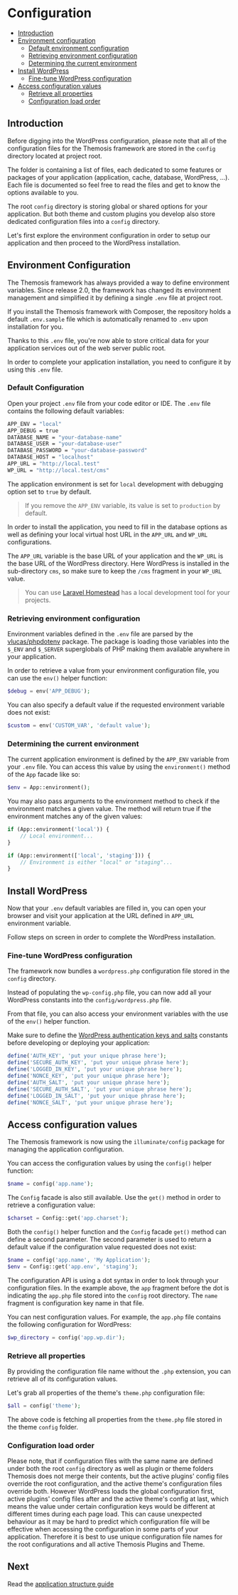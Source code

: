 Configuration
=============

- [Introduction](#introduction)
- [Environment configuration](#environment-configuration)
    - [Default environment configuration](#default-configuration)
    - [Retrieving environment configuration](#retrieving-environment-configuration)
    - [Determining the current environment](#determining-the-current-environment)
- [Install WordPress](#install-wordpress)
    - [Fine-tune WordPress configuration](#fine-tune-wordpress-configuration)
- [Access configuration values](#access-configuration-values)
    - [Retrieve all properties](#retrieve-all-properties)
    - [Configuration load order](#configuration-load-order)

Introduction
------------

Before digging into the WordPress configuration, please note that all of the configuration files for the Themosis framework are stored in the `config` directory located at project root.

The folder is containing a list of files, each dedicated to some features or packages of your application (application, cache, database, WordPress, ...). Each file is documented so feel free to read the files and get to know the options available to you.

The root `config` directory is storing global or shared options for your application. But both theme and custom plugins you develop also store dedicated configuration files into a `config` directory.

Let's first explore the environment configuration in order to setup our application and then proceed to the WordPress installation.

Environment Configuration
-------------------------

The Themosis framework has always provided a way to define environment variables. Since release 2.0, the framework has changed its environment management and simplified it by defining a single `.env` file at project root.

If you install the Themosis framework with Composer, the repository holds a default `.env.sample` file which is automatically renamed to `.env` upon installation for you.

Thanks to this `.env` file, you're now able to store critical data for your application services out of the web server public root.

In order to complete your application installation, you need to configure it by using this `.env` file.

### Default Configuration

Open your project `.env` file from your code editor or IDE. The `.env` file contains the following default variables:

```bash
APP_ENV = "local"
APP_DEBUG = true
DATABASE_NAME = "your-database-name"
DATABASE_USER = "your-database-user"
DATABASE_PASSWORD = "your-database-password"
DATABASE_HOST = "localhost"
APP_URL = "http://local.test"
WP_URL = "http://local.test/cms"
```

The application environment is set for `local` development with debugging option set to `true` by default.

> If you remove the `APP_ENV` variable, its value is set to `production` by default.

In order to install the application, you need to fill in the database options as well as defining your local virtual host URL in the `APP_URL` and `WP_URL` configurations.

The `APP_URL` variable is the base URL of your application and the `WP_URL` is the base URL of the WordPress directory. Here WordPress is installed in the sub-directory `cms`, so make sure to keep the `/cms` fragment in your `WP_URL` value.

> You can use [Laravel Homestead](https://laravel.com/docs/5.7/homestead) has a local development tool for your projects.

### Retrieving environment configuration

Environment variables defined in the `.env` file are parsed by the [vlucas/phpdotenv](https://github.com/vlucas/phpdotenv) package. The package is loading those variables into the `$_ENV` and `$_SERVER` superglobals of PHP making them available anywhere in your application.

In order to retrieve a value from your environment configuration file, you can use the `env()` helper function:

```php
$debug = env('APP_DEBUG');
```

You can also specify a default value if the requested environment variable does not exist:

```php
$custom = env('CUSTOM_VAR', 'default value');
```

### Determining the current environment

The current application environment is defined by the `APP_ENV` variable from your `.env` file. You can access this value by using the `environment()` method of the `App` facade like so:

```php
$env = App::environment();
```

You may also pass arguments to the environment method to check if the environment matches a given value. The method will return true if the environment matches any of the given values:

```php
if (App::environment('local')) {
    // Local environment...
}

if (App::environment(['local', 'staging'])) {
    // Environment is either "local" or "staging"...
}
```

Install WordPress
-----------------

Now that your `.env` default variables are filled in, you can open your browser and visit your application at the URL defined in `APP_URL` environment variable.

Follow steps on screen in order to complete the WordPress installation.

### Fine-tune WordPress configuration

The framework now bundles a `wordpress.php` configuration file stored in the `config` directory.

Instead of populating the `wp-config.php` file, you can now add all your WordPress constants into the `config/wordpress.php` file.

From that file, you can also access your environment variables with the use of the `env()` helper function.

Make sure to define the [WordPress authentication keys and salts](https://api.wordpress.org/secret-key/1.1/salt/) constants before developing or deploying your application:

```php
define('AUTH_KEY', 'put your unique phrase here');
define('SECURE_AUTH_KEY', 'put your unique phrase here');
define('LOGGED_IN_KEY', 'put your unique phrase here');
define('NONCE_KEY', 'put your unique phrase here');
define('AUTH_SALT', 'put your unique phrase here');
define('SECURE_AUTH_SALT', 'put your unique phrase here');
define('LOGGED_IN_SALT', 'put your unique phrase here');
define('NONCE_SALT', 'put your unique phrase here');
```

Access configuration values
---------------------------

The Themosis framework is now using the `illuminate/config` package for managing the application configuration.

You can access the configuration values by using the `config()` helper function:

```php
$name = config('app.name');
```

The `Config` facade is also still available. Use the `get()` method in order to retrieve a configuration value:

```php
$charset = Config::get('app.charset');
```

Both the `config()` helper function and the `Config` facade `get()` method can define a second parameter. The second parameter is used to return a default value if the configuration value requested does not exist:

```php
$name = config('app.name', 'My Application');
$env = Config::get('app.env', 'staging');
``` 

The configuration API is using a dot syntax in order to look through your configuration files. In the example above, the `app` fragment before the dot is indicating the `app.php` file stored into the `config` root directory. The `name` fragment is configuration key name in that file.

You can nest configuration values. For example, the `app.php` file contains the following configuration for WordPress:

```php
$wp_directory = config('app.wp.dir');
```

### Retrieve all properties

By providing the configuration file name without the `.php` extension, you can retrieve all of its configuration values.

Let's grab all properties of the theme's `theme.php` configuration file:

```php
$all = config('theme');
```

The above code is fetching all properties from the `theme.php` file stored in the theme `config` folder.

### Configuration load order

Please note, that if configuration files with the same name are defined under both the root `config` directory as well as plugin or theme folders Themosis does not merge their contents, but the active plugins' config files override the root configuration, and the active theme's configuration files override both. However WordPress loads the global configuration first, active plugins' config files after and the active theme's config at last, which means the value under certain configuration keys would be different at different times during each page load. This can cause unexpected behaviour as it may be hard to predict which configuration file will be effective when accessing the configuration in some parts of your application. Therefore it is best to use unique configuration file names for the root configurations and all active Themosis Plugins and Theme.

Next
----
Read the [application structure guide]({{url}}/structure)
